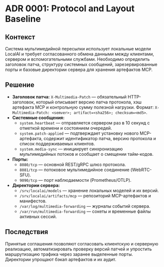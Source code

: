 # ADR 0001: Protocol and Layout Baseline

## Контекст
Система мультимедийной пересылки использует локальные модели LocalAI и требует согласованного обмена данными между клиентами, сервером и вспомогательными службами. Необходимо определить заголовок патча, структуру системных сообщений, зарезервированные порты и базовые директории сервера для хранения артефактов MCP.

## Решение
- **Заголовок патча:** `X-Multimedia-Patch` — обязательный HTTP-заголовок, который описывает версию патча протокола, хэш артефакта MCP и контрольную сумму полезной нагрузки. Формат: `X-Multimedia-Patch: <semver>; artifact=<sha256>; checksum=<md5>`.
- **Системные сообщения:**
  - `system.heartbeat` — отправляется сервером раз в 10 секунд с отметкой времени и состоянием очередей.
  - `system.patch-applied` — подтверждает установку нового MCP-артефакта, содержит идентификатор патча, версию протокола и список поддерживаемых клиентов.
  - `system.media-sync` — инициирует синхронизацию мультимедийных потоков и сообщает о смещении тайм-кодов.
- **Порты:**
  - `8080/tcp` — основной REST/gRPC шлюз протокола.
  - `8081/tcp` — потоковое мультимедийное соединение (WebRTC-SFU).
  - `9090/tcp` — порт наблюдаемости (Prometheus/OTLP).
- **Директории сервера:**
  - `/srv/localai/models` — хранение локальных моделей и их версий.
  - `/srv/localai/artifacts/mcp` — репозиторий MCP-артефактов и манифестов.
  - `/var/log/multimedia-forwarding` — журналы событий сервера.
  - `/var/run/multimedia-forwarding` — сокеты и временные файлы активных сессий.

## Последствия
Принятые соглашения позволяют согласовать клиентскую и серверную реализацию, автоматизировать проверку версий патчей и упростить маршрутизацию трафика через заранее выделенные порты. Директории упрощают бэкап артефактов и их аудит.
